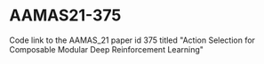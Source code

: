 # AAMAS21-375
Code link to the AAMAS_21 paper id 375 titled "Action Selection for Composable Modular Deep Reinforcement Learning"
